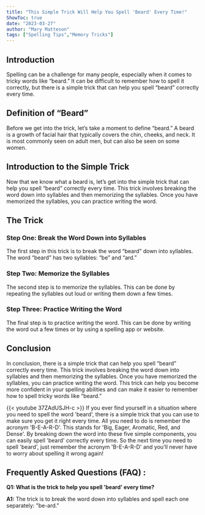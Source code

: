 ```yaml
---
title: "This Simple Trick Will Help You Spell 'Beard' Every Time!"
ShowToc: true 
date: "2023-03-27"
author: "Mary Matteson" 
tags: ["Spelling Tips","Memory Tricks"]
---
```

## Introduction 
Spelling can be a challenge for many people, especially when it comes to tricky words like “beard.” It can be difficult to remember how to spell it correctly, but there is a simple trick that can help you spell “beard” correctly every time. 

## Definition of “Beard”
Before we get into the trick, let’s take a moment to define “beard.” A beard is a growth of facial hair that typically covers the chin, cheeks, and neck. It is most commonly seen on adult men, but can also be seen on some women. 

## Introduction to the Simple Trick
Now that we know what a beard is, let’s get into the simple trick that can help you spell “beard” correctly every time. This trick involves breaking the word down into syllables and then memorizing the syllables. Once you have memorized the syllables, you can practice writing the word. 

## The Trick
### Step One: Break the Word Down into Syllables
The first step in this trick is to break the word “beard” down into syllables. The word “beard” has two syllables: “be” and “ard.” 

### Step Two: Memorize the Syllables
The second step is to memorize the syllables. This can be done by repeating the syllables out loud or writing them down a few times. 

### Step Three: Practice Writing the Word
The final step is to practice writing the word. This can be done by writing the word out a few times or by using a spelling app or website. 

## Conclusion
In conclusion, there is a simple trick that can help you spell “beard” correctly every time. This trick involves breaking the word down into syllables and then memorizing the syllables. Once you have memorized the syllables, you can practice writing the word. This trick can help you become more confident in your spelling abilities and can make it easier to remember how to spell tricky words like “beard.”

{{< youtube 37ZAdUSJH-c >}} 
If you ever find yourself in a situation where you need to spell the word 'beard', there is a simple trick that you can use to make sure you get it right every time. All you need to do is remember the acronym 'B-E-A-R-D'. This stands for 'Big, Eager, Aromatic, Red, and Dense'. By breaking down the word into these five simple components, you can easily spell 'beard' correctly every time. So the next time you need to spell 'beard', just remember the acronym 'B-E-A-R-D' and you'll never have to worry about spelling it wrong again!

## Frequently Asked Questions (FAQ) :
**Q1: What is the trick to help you spell 'beard' every time?**

**A1:** The trick is to break the word down into syllables and spell each one separately: "be-ard."





